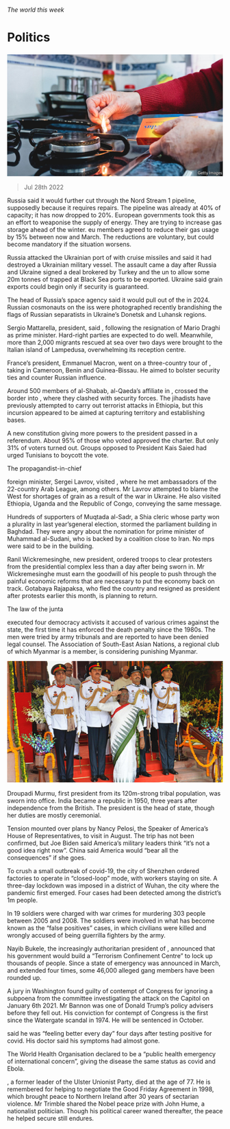 ###### The world this week

# Politics 

#####  

![image](images/20220730_WWP002.jpg) 

> Jul 28th 2022 

Russia said it would further cut  through the Nord Stream 1 pipeline, supposedly because it requires repairs. The pipeline was already at 40% of capacity; it has now dropped to 20%. European governments took this as an effort to weaponise the supply of energy. They are trying to increase gas storage ahead of the winter. eu members agreed to reduce their gas usage by 15% between now and March. The reductions are voluntary, but could become mandatory if the situation worsens.

Russia attacked the Ukrainian port of  with cruise missiles and said it had destroyed a Ukrainian military vessel. The assault came a day after Russia and Ukraine signed a deal brokered by Turkey and the un to allow some 20m tonnes of  trapped at Black Sea ports to be exported. Ukraine said grain exports could begin only if security is guaranteed. 

The head of Russia’s space agency said it would pull out of the  in 2024. Russian cosmonauts on the iss were photographed recently brandishing the flags of Russian separatists in Ukraine’s Donetsk and Luhansk regions. 

Sergio Mattarella,  president, said , following the resignation of Mario Draghi as prime minister. Hard-right parties are expected to do well. Meanwhile, more than 2,000 migrants rescued at sea over two days were brought to the Italian island of Lampedusa, overwhelming its reception centre.

France’s president, Emmanuel Macron, went on a three-country tour of , taking in Cameroon, Benin and Guinea-Bissau. He aimed to bolster security ties and counter Russian influence. 

Around 500 members of al-Shabab, al-Qaeda’s affiliate in , crossed the border into , where they clashed with security forces. The jihadists have previously attempted to carry out terrorist attacks in Ethiopia, but this incursion appeared to be aimed at capturing territory and establishing bases.

A new  constitution giving more powers to the president passed in a referendum. About 95% of those who voted approved the charter. But only 31% of voters turned out. Groups opposed to President Kais Saied had urged Tunisians to boycott the vote.

The propagandist-in-chief

 foreign minister, Sergei Lavrov, visited , where he met ambassadors of the 22-country Arab League, among others. Mr Lavrov attempted to blame the West for shortages of grain as a result of the war in Ukraine. He also visited Ethiopia, Uganda and the Republic of Congo, conveying the same message. 

Hundreds of supporters of Muqtada al-Sadr, a Shia cleric whose party won a plurality in last year’sgeneral election, stormed the parliament building in Baghdad. They were angry about the nomination for prime minister of Muhammad al-Sudani, who is backed by a coalition close to Iran. No mps were said to be in the building. 

Ranil Wickremesinghe,  new president, ordered troops to clear protesters from the presidential complex less than a day after being sworn in. Mr Wickremesinghe must earn the goodwill of his people to push through the painful economic reforms that are necessary to put the economy back on track. Gotabaya Rajapaksa, who fled the country and resigned as president after protests earlier this month, is planning to return. 

The law of the junta

 executed four democracy activists it accused of various crimes against the state, the first time it has enforced the death penalty since the 1980s. The men were tried by army tribunals and are reported to have been denied legal counsel. The Association of South-East Asian Nations, a regional club of which Myanmar is a member, is considering punishing Myanmar. 

![image](images/20220730_WWP003.jpg) 


Droupadi Murmu,  first president from its 120m-strong tribal population, was sworn into office. India became a republic in 1950, three years after independence from the British. The president is the head of state, though her duties are mostly ceremonial. 

Tension mounted over plans by Nancy Pelosi, the Speaker of America’s House of Representatives, to visit  in August. The trip has not been confirmed, but Joe Biden said America’s military leaders think “it’s not a good idea right now”. China said America would “bear all the consequences” if she goes. 

To crush a small outbreak of covid-19, the  city of Shenzhen ordered factories to operate in “closed-loop” mode, with workers staying on site. A three-day lockdown was imposed in a district of Wuhan, the city where the pandemic first emerged. Four cases had been detected among the district’s 1m people. 

In  19 soldiers were charged with war crimes for murdering 303 people between 2005 and 2008. The soldiers were involved in what has become known as the “false positives” cases, in which civilians were killed and wrongly accused of being guerrilla fighters by the army. 

Nayib Bukele, the increasingly authoritarian president of , announced that his government would build a “Terrorism Confinement Centre” to lock up thousands of people. Since a state of emergency was announced in March, and extended four times, some 46,000 alleged gang members have been rounded up.

A jury in Washington found  guilty of contempt of Congress for ignoring a subpoena from the committee investigating the attack on the Capitol on January 6th 2021. Mr Bannon was one of Donald Trump’s policy advisers before they fell out. His conviction for contempt of Congress is the first since the Watergate scandal in 1974. He will be sentenced in October.

 said he was “feeling better every day” four days after testing positive for covid. His doctor said his symptoms had almost gone. 

The World Health Organisation declared  to be a “public health emergency of international concern”, giving the disease the same status as covid and Ebola. 

, a former leader of the Ulster Unionist Party, died at the age of 77. He is remembered for helping to negotiate the Good Friday Agreement in 1998, which brought peace to Northern Ireland after 30 years of sectarian violence. Mr Trimble shared the Nobel peace prize with John Hume, a nationalist politician. Though his political career waned thereafter, the peace he helped secure still endures.

